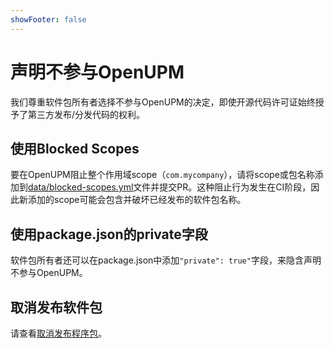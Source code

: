```yaml
---
showFooter: false
---
```

# 声明不参与OpenUPM

我们尊重软件包所有者选择不参与OpenUPM的决定，即使开源代码许可证始终授予了第三方发布/分发代码的权利。

## 使用Blocked Scopes

要在OpenUPM阻止整个作用域scope（`com.mycompany`），请将scope或包名称添加到[data/blocked-scopes.yml](https://github.com/openupm/openupm/tree/master/data/blocked-scopes.yml)文件并提交PR。这种阻止行为发生在CI阶段，因此新添加的scope可能会包含并破坏已经发布的软件包名称。

## 使用package.json的private字段

软件包所有者还可以在package.json中添加`"private": true"`字段，来隐含声明不参与OpenUPM。

## 取消发布软件包

请查看[取消发布程序包](./modifying-upm-package.md#整体删除已发布软件包)。
